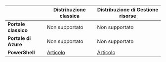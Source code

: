 | | **Distribuzione classica** | **Distribuzione di Gestione risorse**|
|-----------------------------|-------------|---------------------|
| **Portale classico** | Non supportato | Non supportato |
| **Portale di Azure** | Non supportato | Non supportato |
| **PowerShell** | [Articolo](../articles/expressroute/expressroute-howto-coexist-classic.md) | [Articolo](../articles/expressroute/expressroute-howto-coexist-resource-manager.md) |

<!---HONumber=AcomDC_0629_2016-->
